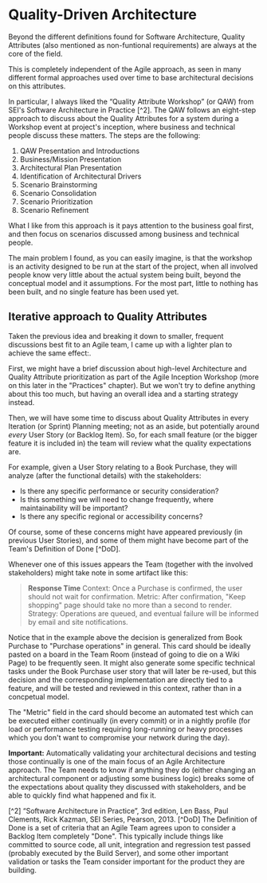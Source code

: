 # Quality-Driven Architecture

Beyond the different definitions found for Software Architecture, Quality Attributes (also mentioned as non-funtional requirements) are always at the core of the field.

This is completely independent of the Agile approach, as seen in many different formal approaches used over time to base architectural decisions on this attributes.

In particular, I always liked the “Quality Attribute Workshop” (or QAW) from SEI's Software Architecture in Practice [^2]. The QAW follows an eight-step approach to discuss about the Quality Attributes for a system during a Workshop event at project's inception, where business and technical people discuss these matters. The steps are the following:

1. QAW Presentation and Introductions
2. Business/Mission Presentation
3. Architectural Plan Presentation
4. Identification of Architectural Drivers
5. Scenario Brainstorming
6. Scenario Consolidation
7. Scenario Prioritization
8. Scenario Refinement

What I like from this approach is it pays attention to the business goal first, and then focus on scenarios discussed among business and technical people.

The main problem I found, as you can easily imagine, is that the workshop is an activity designed to be run at the start of the project, when all involved people know very little about the actual system being built, beyond the conceptual model and it assumptions. For the most part, little to nothing has been built, and no single feature has been used yet.

## Iterative approach to Quality Attributes

Taken the previous idea and breaking it down to smaller, frequent discussions best fit to an Agile team, I came up with a lighter plan to achieve the same effect:.

First, we might have a brief discussion about high-level Architecture and Quality Attribute prioritization as part of the Agile Inception Workshop (more on this later in the "Practices" chapter). But we won't try to define anything about this too much, but having an overall idea and a starting strategy instead.

Then, we will have some time to discuss about Quality Attributes in every Iteration (or Sprint) Planning meeting; not as an aside, but potentially around *every* User Story (or Backlog Item). So, for each small feature (or the bigger feature it is included in) the team will review what the quality expectations are.

For example, given a User Story relating to a Book Purchase, they will analyze (after the functional details) with the stakeholders:

- Is there any specific performance or security consideration?
- Is this something we will need to change frequently, where maintainability will be important?
- Is there any specific regional or accessibility concerns?

Of course, some of these concerns might have appeared previously (in previous User Stories), and some of them might have become part of the Team's Definition of Done [^DoD].

Whenever one of this issues appears the Team (together with the involved stakeholders) might take note in some artifact like this:

> **Response Time**
> Context:
>   Once a Purchase is confirmed, the user should not wait for confirmation.
> Metric:
>   After confirmation, "Keep shopping" page should take no more than a second to render.
> Strategy:
>   Operations are queued, and eventual failure will be informed by email and site notifications.

Notice that in the example above the decision is generalized from Book Purchase to "Purchase operations" in general. This card should be ideally pasted on a board in the Team Room (instead of going to die on a Wiki Page) to be frequently seen. It might also generate some specific technical tasks under the Book Purchase user story that will later be re-used, but this decision and the corresponding implementation are directly tied to a feature, and will be tested and reviewed in this context, rather than in a concpetual model.

The "Metric" field in the card should become an automated test which can be executed either continually (in every commit) or in a nightly profile (for load or performance testing requiring long-running or heavy processes which you don't want to compromise your network during the day).

**Important:** Automatically validating your architectural decisions and testing those continually is one of the main focus of an Agile Architecture approach. The Team needs to know if anything they do (either changing an architectural component or adjusting some business logic) breaks some of the expectations about quality they discussed with stakeholders, and be able to quickly find what happened and fix it.


[^2] “Software Architecture in Practice”, 3rd edition, Len Bass, Paul Clements, Rick Kazman, SEI Series, Pearson, 2013.
[^DoD] The Definition of Done is a set of criteria that an Agile Team agrees upon to consider a Backlog Item completely "Done". This typically include things like committed to source code, all unit, integration and regression test passed (probably executed by the Build Server), and some other important validation or tasks the Team consider important for the product they are building.
